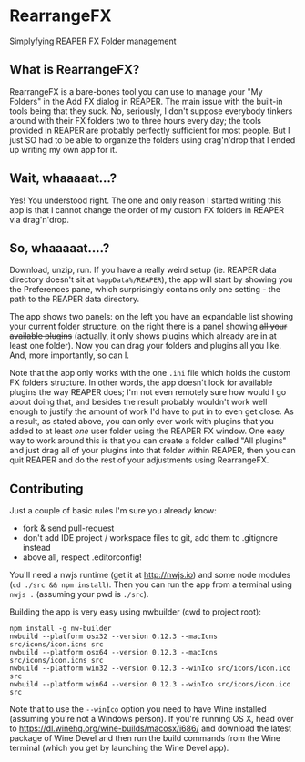RearrangeFX
===========

Simplyfying REAPER FX Folder management


What is RearrangeFX?
--------------------
RearrangeFX is a bare-bones tool you can use to manage your "My Folders" in the Add FX dialog in REAPER.
The main issue with the built-in tools being that they suck. No, seriously, I don't suppose everybody
tinkers around with their FX folders two to three hours every day; the tools provided in REAPER are probably
perfectly sufficient for most people. But I just SO had to be able to organize the folders using drag'n'drop
that I ended up writing my own app for it.

Wait, whaaaaat...?
------------------
Yes! You understood right. The one and only reason I started writing this app is that I cannot change the order
of my custom FX folders in REAPER via drag'n'drop.

So, whaaaaat....?
-----------------
Download, unzip, run. If you have a really weird setup (ie. REAPER data directory doesn't sit at `%appData%/REAPER`),
the app will start by showing you the Preferences pane, which surprisingly contains only one setting - the path
to the REAPER data directory.

The app shows two panels: on the left you have an expandable list showing your current folder structure, on the right
there is a panel showing <del>all your available plugins</del> (actually, it only shows plugins which already are
in at least one folder). Now you can drag your folders and plugins all you like. And, more importantly, so can I.

Note that the app only works with the one `.ini` file which holds the custom FX folders structure. In other words,
the app doesn't look for available plugins the way REAPER does; I'm not even remotely sure how would I go about doing
that, and besides the result probably wouldn't work well enough to justify the amount of work I'd have to put in to even
get close. As a result, as stated above, you can only ever work with plugins that you added to at least _one_ user 
folder using the REAPER FX window. One easy way to work around this is that you can create a folder called "All plugins"
and just drag all of your plugins into that folder within REAPER, then you can quit REAPER and do the rest of your
adjustments using RearrangeFX.

Contributing
------------
Just a couple of basic rules I'm sure you already know:
 - fork & send pull-request
 - don't add IDE project / workspace files to git, add them to .gitignore instead
 - above all, respect .editorconfig!

You'll need a nwjs runtime (get it at http://nwjs.io) and some node modules (`cd ./src && npm install`). Then you can
run the app from a terminal using `nwjs .` (assuming your pwd is `./src`).

Building the app is very easy using nwbuilder (cwd to project root):
```
npm install -g nw-builder
nwbuild --platform osx32 --version 0.12.3 --macIcns src/icons/icon.icns src
nwbuild --platform osx64 --version 0.12.3 --macIcns src/icons/icon.icns src
nwbuild --platform win32 --version 0.12.3 --winIco src/icons/icon.ico src
nwbuild --platform win64 --version 0.12.3 --winIco src/icons/icon.ico src
```

Note that to use the `--winIco` option you need to have Wine installed (assuming you're not a Windows person). If you're
running OS X, head over to https://dl.winehq.org/wine-builds/macosx/i686/ and download the latest package of Wine Devel 
and then run the build commands from the Wine terminal (which you get by launching the Wine Devel app).
